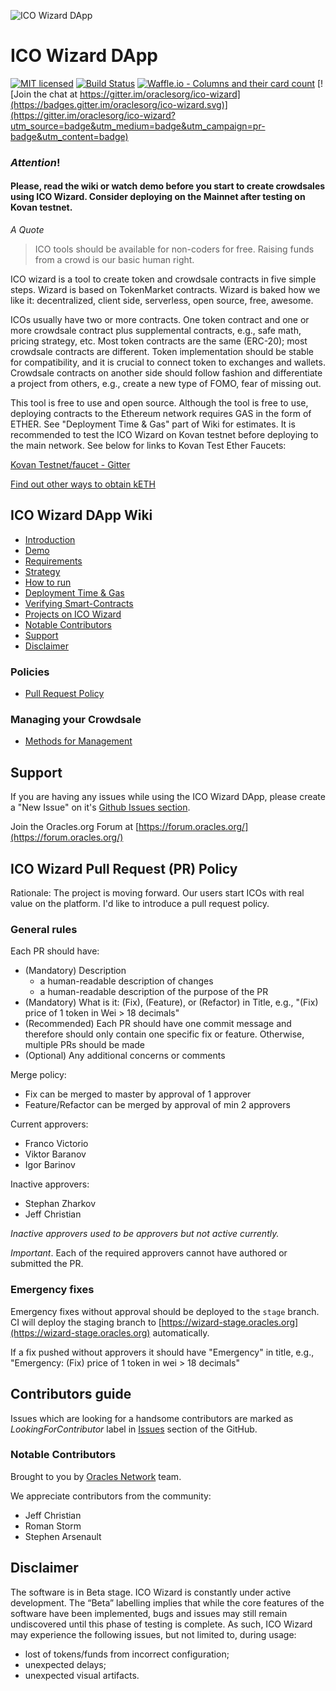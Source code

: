 ![ICO Wizard DApp](https://forum.oracles.org/uploads/default/original/1X/4defd4c248825a9216a247ab3c5cb1f613d7e5ef.png)

# ICO Wizard DApp

[![MIT licensed](https://img.shields.io/badge/license-MIT-blue.svg)](https://raw.githubusercontent.com/hyperium/hyper/master/LICENSE)
[![Build Status](https://travis-ci.org/oraclesorg/ico-wizard.svg?branch=master)](https://travis-ci.org/oraclesorg/ico-wizard)
[![Waffle.io - Columns and their card count](https://badge.waffle.io/oraclesorg/ico-wizard.svg?columns=all)](http://waffle.io/oraclesorg/ico-wizard)
[![Join the chat at https://gitter.im/oraclesorg/ico-wizard](https://badges.gitter.im/oraclesorg/ico-wizard.svg)](https://gitter.im/oraclesorg/ico-wizard?utm_source=badge&utm_medium=badge&utm_campaign=pr-badge&utm_content=badge)

### **_Attention_!**
#### __Please, read the wiki or watch demo before you start to create crowdsales using ICO Wizard. Consider deploying on the Mainnet after testing on Kovan testnet.__

_A Quote_

> ICO tools should be available for non-coders for free. Raising funds from a crowd is our basic human right.

ICO wizard is a tool to create token and crowdsale contracts in five simple steps. Wizard is based on TokenMarket contracts. Wizard is baked how we like it: decentralized, client side, serverless, open source, free, awesome.

ICOs usually have two or more contracts. One token contract and one or more crowdsale contract plus supplemental contracts, e.g., safe math, pricing strategy, etc. Most token contracts are the same (ERC-20); most crowdsale contracts are different. Token implementation should be stable for compatibility, and it is crucial to connect token to exchanges and wallets. Crowdsale contracts on another side should follow fashion and differentiate a project from others, e.g., create a new type of FOMO, fear of missing out.

This tool is free to use and open source. Although the tool is free to use, deploying contracts to the Ethereum network requires GAS in the form of ETHER. See "Deployment Time & Gas" part of Wiki for estimates. It is recommended to test the ICO Wizard on Kovan testnet before deploying to the main network. See below for links to Kovan Test Ether Faucets:

 [Kovan Testnet/faucet - Gitter](https://gitter.im/kovan-testnet/faucet)

 [Find out other ways to obtain kETH](https://github.com/kovan-testnet/faucet)


## ICO Wizard DApp Wiki
- [Introduction](https://github.com/oraclesorg/ico-wizard/wiki/ICO-Wizard-Introduction)
- [Demo](https://github.com/oraclesorg/ico-wizard/wiki/ICO-Wizard-Demo)
- [Requirements](https://github.com/oraclesorg/ico-wizard/wiki/ICO-Wizard-Requirements)
- [Strategy](https://github.com/oraclesorg/ico-wizard/wiki/ICO-Wizard-Strategy)
- [How to run](https://github.com/oraclesorg/ico-wizard/wiki/ICO-Wizard-How-to-run)
- [Deployment Time & Gas](https://github.com/oraclesorg/ico-wizard/wiki/ICO-Wizard-Deployment-Stats)
- [Verifying Smart-Contracts](https://github.com/oraclesorg/ico-wizard/wiki/ICO-Wizard-Verifying-Contracts)
- [Projects on ICO Wizard](https://github.com/oraclesorg/ico-wizard/wiki/ICO-Wizard-Projects)
- [Notable Contributors](https://github.com/oraclesorg/ico-wizard/wiki/ICO-Wizard-Notable-Contributors)
- [Support](https://github.com/oraclesorg/ico-wizard/wiki/ICO-Wizard-Support)
- [Disclaimer](https://github.com/oraclesorg/ico-wizard/wiki/ICO-Wizard-Disclaimer)
### Policies
- [Pull Request Policy](https://github.com/oraclesorg/ico-wizard/wiki/Pull-Request-Policy)
### Managing your Crowdsale
- [Methods for Management](https://github.com/oraclesorg/ico-wizard/wiki/ICO-Wizard-Managing-Crowdsale)


## Support

If you are having any issues while using the ICO Wizard DApp, please create a "New Issue" on it's [Github Issues section](https://github.com/oraclesorg/ico-wizard/issues). 

Join the Oracles.org Forum at [https://forum.oracles.org/](https://forum.oracles.org/)

## ICO Wizard Pull Request (PR) Policy

Rationale: The project is moving forward. Our users start ICOs with real value on the platform. I'd like to introduce a pull request policy. 

### General rules 

Each PR should have:

- (Mandatory) Description
  - a human-readable description of changes
  - a human-readable description of the purpose of the PR
- (Mandatory) What is it: (Fix), (Feature), or (Refactor) in Title, e.g., "(Fix) price of 1 token in Wei > 18 decimals"
- (Recommended) Each PR should have one commit message and therefore should only contain one specific fix or feature. Otherwise, multiple PRs should be made
- (Optional) Any additional concerns or comments 

Merge policy:
- Fix can be merged to master by approval of 1 approver
- Feature/Refactor can be merged by approval of min 2 approvers

Current approvers:
- Franco Victorio
- Viktor Baranov
- Igor Barinov

Inactive approvers:
- Stephan Zharkov 
- Jeff Christian

_Inactive approvers used to be approvers but not active currently._


_Important_. Each of the required approvers cannot have authored or submitted the PR.

### Emergency fixes

Emergency fixes without approval should be deployed to the `stage` branch.
CI will deploy the staging branch to [https://wizard-stage.oracles.org](https://wizard-stage.oracles.org) automatically.

If a fix pushed without approvers it should have "Emergency" in title, e.g., "Emergency: (Fix) price of 1 token in wei > 18 decimals"

## Contributors guide

Issues which are looking for a handsome contributors are marked as _LookingForContributor_ label in [Issues](https://github.com/oraclesorg/ico-wizard/issues?q=is%3Aissue+is%3Aopen+label%3ALookingForContributor)  section of the GitHub.

### Notable Contributors

Brought to you by [Oracles Network](https://oracles.org/team) team.

We appreciate contributors from the community:

- Jeff Christian
- Roman Storm
- Stephen Arsenault

## Disclaimer

The software is in Beta stage. 
ICO Wizard is constantly under active development. The “Beta” labelling implies that while the core features of the software have been implemented, bugs and issues may still remain undiscovered until this phase of testing is complete. As such, ICO Wizard may experience the following issues, but not limited to, during usage:

- lost of tokens/funds from incorrect configuration;
- unexpected delays;
- unexpected visual artifacts.
 